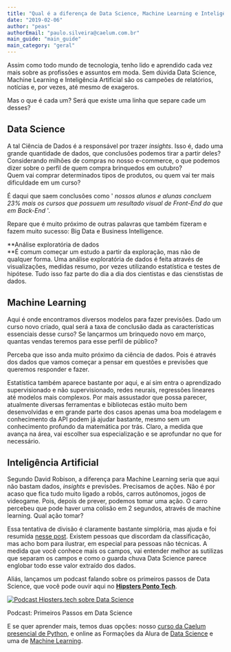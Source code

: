 ```yaml
---
title: "Qual é a diferença de Data Science, Machine Learning e Inteligência Artificial?"
date: "2019-02-06"
author: "peas"
authorEmail: "paulo.silveira@caelum.com.br"
main_guide: "main_guide"
main_category: "geral"
---
```


Assim como todo mundo de tecnologia, tenho lido e aprendido cada vez mais sobre as profissões e assuntos em moda. Sem dúvida Data Science, Machine Learning e Inteligência Artificial são os campeões de relatórios, notícias e, por vezes, até mesmo de exageros.  
  
Mas o que é cada um? Será que existe uma linha que separe cade um desses?

## Data Science 

A tal Ciência de Dados é a responsável por trazer _insights_. Isso é, dado uma grande quantidade de dados, que conclusões podemos tirar a partir deles? Considerando milhões de compras no nosso e-commerce, o que podemos dizer sobre o perfil de quem compra brinquedos em outubro?  
Quem vai comprar determinados tipos de produtos, ou quem vai ter mais dificuldade em um curso?  
  
É daqui que saem conclusões como ' _nossos alunos e alunas concluem 23% mais os cursos que possuem um resultado visual de Front-End do que em Back-End_ '.  
  
Repare que é muito próximo de outras palavras que também fizeram e fazem muito sucesso: Big Data e Business Intelligence.  
  
**Análise exploratória de dados  
**É comum começar um estudo a partir da exploração, mas não de qualquer forma. Uma análise exploratória de dados é feita através de visualizações, medidas resumo, por vezes utilizando estatística e testes de hipótese. Tudo isso faz parte do dia a dia dos cientistas e das cienstistas de dados.

## Machine Learning

Aqui é onde encontramos diversos modelos para fazer previsões. Dado um curso novo criado, qual será a taxa de conclusão dada as características essenciais desse curso? Se lançarmos um brinquedo novo em março, quantas vendas teremos para esse perfil de público?  
  
Perceba que isso anda muito próximo da ciência de dados. Pois é através dos dados que vamos começar a pensar em questões e previsões que queremos responder e fazer.  
  
Estatística também aparece bastante por aqui, e aí sim entra o aprendizado supervisionado e não supervisionado, redes neurais, regressões lineares até modelos mais complexos. Por mais assustador que possa parecer, atualmente diversas ferramentas e bibliotecas estão muito bem desenvolvidas e em grande parte dos casos apenas uma boa modelagem e conhecimento da API podem já ajudar bastante, mesmo sem um conhecimento profundo da matemática por trás. Claro, a medida que avança na área, vai escolher sua especialização e se aprofundar no que for necessário.

## Inteligência Artificial

Segundo David Robison, a diferença para Machine Learning seria que aqui não bastam dados, _insights_ e previsões. Precisamos de ações. Não é por acaso que fica tudo muito ligado a robôs, carros autônomos, jogos de videogame. Pois, depois de prever, podemos tomar uma ação. O carro percebeu que pode haver uma colisão em 2 segundos, através de machine learning. Qual ação tomar?  
  
Essa tentativa de divisão é claramente bastante simplória, mas ajuda e foi resumida [nesse post](http://varianceexplained.org/r/ds-ml-ai/). Existem pessoas que discordam da classificação, mas acho bom para ilustrar, em especial para pessoas não técnicas. A medida que você conhece mais os campos, vai entender melhor as sutilizas que separam os campos e como o guarda chuva Data Science parece englobar todo esse valor extraído dos dados.  
  
Aliás, lançamos um podcast falando sobre os primeiros passos de Data Science, que você pode ouvir aqui no [**Hipsters Ponto Tech**](https://hipsters.tech/primeiros-passos-em-data-science-do-excel-e-bi-ao-python-hipsters-134/).  
  

[![Podcast Hipsters.tech sobre Data Science](https://i0.wp.com/blog.caelum.com.br/wp-content/uploads/2019/02/134-2.png?fit=1024%2C536)](https://hipsters.tech/primeiros-passos-em-data-science-do-excel-e-bi-ao-python-hipsters-134/)

Podcast: Primeiros Passos em Data Science

  
E se quer aprender mais, temos duas opções: nosso [curso da Caelum presencial de Python](https://www.caelum.com.br/curso-python-orientacao-objetos), e online as Formações da Alura de [Data Science](https://www.alura.com.br/formacao-data-science) e uma de [Machine Learning](https://www.alura.com.br/formacao-machine-learning).
